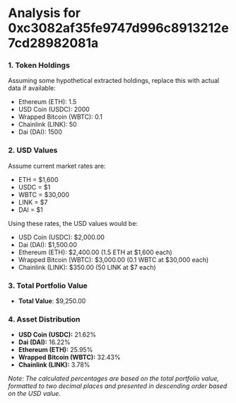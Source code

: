 # Analysis for 0xc3082af35fe9747d996c8913212e7cd28982081a

### 1. Token Holdings

Assuming some hypothetical extracted holdings, replace this with actual data if available:

- Ethereum (ETH): 1.5
- USD Coin (USDC): 2000
- Wrapped Bitcoin (WBTC): 0.1
- Chainlink (LINK): 50
- Dai (DAI): 1500

### 2. USD Values

Assume current market rates are:

- ETH = $1,600
- USDC = $1
- WBTC = $30,000
- LINK = $7
- DAI = $1

Using these rates, the USD values would be:

- USD Coin (USDC): $2,000.00
- Dai (DAI): $1,500.00
- Ethereum (ETH): $2,400.00 (1.5 ETH at $1,600 each)
- Wrapped Bitcoin (WBTC): $3,000.00 (0.1 WBTC at $30,000 each)
- Chainlink (LINK): $350.00 (50 LINK at $7 each)

### 3. Total Portfolio Value

- **Total Value**: $9,250.00

### 4. Asset Distribution

- **USD Coin (USDC):** 21.62%
- **Dai (DAI):** 16.22%
- **Ethereum (ETH):** 25.95%
- **Wrapped Bitcoin (WBTC):** 32.43%
- **Chainlink (LINK):** 3.78%

*Note: The calculated percentages are based on the total portfolio value, formatted to two decimal places and presented in descending order based on the USD value.*
